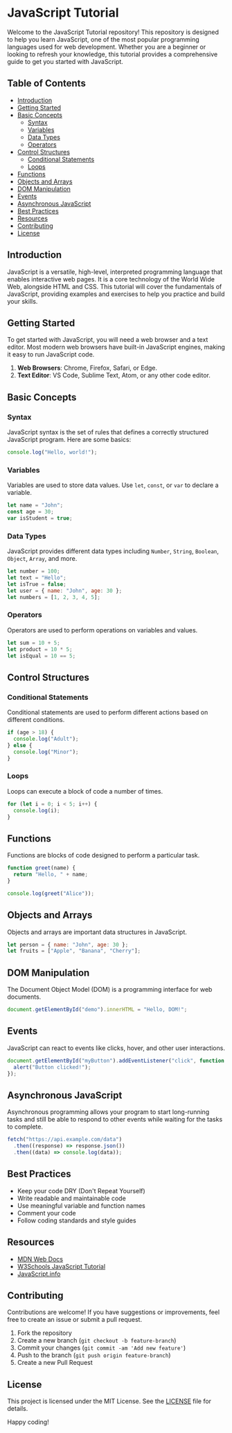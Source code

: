 # JavaScript Tutorial

Welcome to the JavaScript Tutorial repository! This repository is designed to help you learn JavaScript, one of the most popular programming languages used for web development. Whether you are a beginner or looking to refresh your knowledge, this tutorial provides a comprehensive guide to get you started with JavaScript.

## Table of Contents

- [Introduction](#introduction)
- [Getting Started](#getting-started)
- [Basic Concepts](#basic-concepts)
  - [Syntax](#syntax)
  - [Variables](#variables)
  - [Data Types](#data-types)
  - [Operators](#operators)
- [Control Structures](#control-structures)
  - [Conditional Statements](#conditional-statements)
  - [Loops](#loops)
- [Functions](#functions)
- [Objects and Arrays](#objects-and-arrays)
- [DOM Manipulation](#dom-manipulation)
- [Events](#events)
- [Asynchronous JavaScript](#asynchronous-javascript)
- [Best Practices](#best-practices)
- [Resources](#resources)
- [Contributing](#contributing)
- [License](#license)

## Introduction

JavaScript is a versatile, high-level, interpreted programming language that enables interactive web pages. It is a core technology of the World Wide Web, alongside HTML and CSS. This tutorial will cover the fundamentals of JavaScript, providing examples and exercises to help you practice and build your skills.

## Getting Started

To get started with JavaScript, you will need a web browser and a text editor. Most modern web browsers have built-in JavaScript engines, making it easy to run JavaScript code.

1. **Web Browsers**: Chrome, Firefox, Safari, or Edge.
2. **Text Editor**: VS Code, Sublime Text, Atom, or any other code editor.

## Basic Concepts

### Syntax

JavaScript syntax is the set of rules that defines a correctly structured JavaScript program. Here are some basics:

```javascript
console.log("Hello, world!");
```

### Variables

Variables are used to store data values. Use `let`, `const`, or `var` to declare a variable.

```javascript
let name = "John";
const age = 30;
var isStudent = true;
```

### Data Types

JavaScript provides different data types including `Number`, `String`, `Boolean`, `Object`, `Array`, and more.

```javascript
let number = 100;
let text = "Hello";
let isTrue = false;
let user = { name: "John", age: 30 };
let numbers = [1, 2, 3, 4, 5];
```

### Operators

Operators are used to perform operations on variables and values.

```javascript
let sum = 10 + 5;
let product = 10 * 5;
let isEqual = 10 == 5;
```

## Control Structures

### Conditional Statements

Conditional statements are used to perform different actions based on different conditions.

```javascript
if (age > 18) {
  console.log("Adult");
} else {
  console.log("Minor");
}
```

### Loops

Loops can execute a block of code a number of times.

```javascript
for (let i = 0; i < 5; i++) {
  console.log(i);
}
```

## Functions

Functions are blocks of code designed to perform a particular task.

```javascript
function greet(name) {
  return "Hello, " + name;
}

console.log(greet("Alice"));
```

## Objects and Arrays

Objects and arrays are important data structures in JavaScript.

```javascript
let person = { name: "John", age: 30 };
let fruits = ["Apple", "Banana", "Cherry"];
```

## DOM Manipulation

The Document Object Model (DOM) is a programming interface for web documents.

```javascript
document.getElementById("demo").innerHTML = "Hello, DOM!";
```

## Events

JavaScript can react to events like clicks, hover, and other user interactions.

```javascript
document.getElementById("myButton").addEventListener("click", function () {
  alert("Button clicked!");
});
```

## Asynchronous JavaScript

Asynchronous programming allows your program to start long-running tasks and still be able to respond to other events while waiting for the tasks to complete.

```javascript
fetch("https://api.example.com/data")
  .then((response) => response.json())
  .then((data) => console.log(data));
```

## Best Practices

- Keep your code DRY (Don't Repeat Yourself)
- Write readable and maintainable code
- Use meaningful variable and function names
- Comment your code
- Follow coding standards and style guides

## Resources

- [MDN Web Docs](https://developer.mozilla.org/en-US/docs/Web/JavaScript)
- [W3Schools JavaScript Tutorial](https://www.w3schools.com/js/)
- [JavaScript.info](https://javascript.info/)

## Contributing

Contributions are welcome! If you have suggestions or improvements, feel free to create an issue or submit a pull request.

1. Fork the repository
2. Create a new branch (`git checkout -b feature-branch`)
3. Commit your changes (`git commit -am 'Add new feature'`)
4. Push to the branch (`git push origin feature-branch`)
5. Create a new Pull Request

## License

This project is licensed under the MIT License. See the [LICENSE](LICENSE) file for details.

Happy coding!

